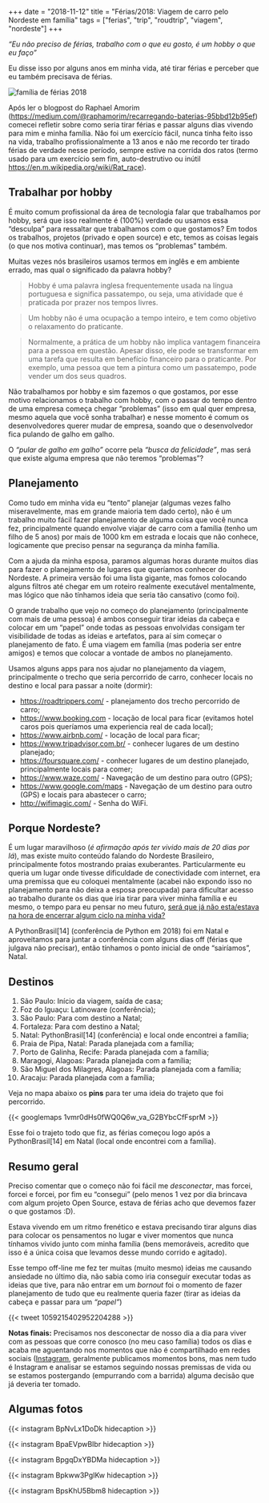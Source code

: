 +++
date = "2018-11-12"
title = "Férias/2018: Viagem de carro pelo Nordeste em família"
tags = ["ferias", "trip", "roudtrip", "viagem", "nordeste"]
+++


*“Eu não preciso de férias, trabalho com o que eu gosto, é um hobby o que eu faço”*

Eu disse isso por alguns anos em minha vida, até tirar férias e perceber que eu também precisava de férias.

![família de férias 2018](/trip-familia-2018.png#center)

Após ler o blogpost do Raphael Amorim (https://medium.com/@raphamorim/recarregando-baterias-95bbd12b95ef) comecei refletir sobre como seria tirar férias e passar alguns dias vivendo para mim e minha família. Não foi um exercício fácil, nunca tinha feito isso na vida, trabalho profissionalmente a 13 anos e não me recordo ter tirado férias de verdade nesse período, sempre estive na corrida dos ratos (termo usado para um exercício sem fim, auto-destrutivo ou inútil https://en.m.wikipedia.org/wiki/Rat_race).


## Trabalhar por hobby

É muito comum profissional da área de tecnologia falar que trabalhamos por hobby, será que isso realmente é (100%) verdade ou usamos essa “desculpa” para ressaltar que trabalhamos com o que gostamos? Em todos os trabalhos, projetos (privado e open source) e etc, temos as coisas legais (o que nos motiva continuar), mas temos os “problemas” também.

Muitas vezes nós brasileiros usamos termos em inglês e em ambiente errado, mas qual o significado da palavra hobby?

> Hobby é uma palavra inglesa frequentemente usada na língua portuguesa e significa passatempo, ou seja, uma atividade que é praticada por prazer nos tempos livres.

> Um hobby não é uma ocupação a tempo inteiro, e tem como objetivo o relaxamento do praticante.

> Normalmente, a prática de um hobby não implica vantagem financeira para a pessoa em questão. Apesar disso, ele pode se transformar em uma tarefa que resulta em benefício financeiro para o praticante. Por exemplo, uma pessoa que tem a pintura como um passatempo, pode vender um dos seus quadros.

Não trabalhamos por hobby e sim fazemos o que gostamos, por esse motivo relacionamos o trabalho com hobby, com o passar do tempo dentro de uma empresa começa chegar “problemas” (isso em qual quer empresa, mesmo aquela que você sonha trabalhar) e nesse momento é comum os desenvolvedores querer mudar de empresa, soando que o desenvolvedor fica pulando de galho em galho.

O *“pular de galho em galho”* ocorre pela *“busca da felicidade”*, mas será que existe alguma empresa que não teremos “problemas”?


## Planejamento

Como tudo em minha vida eu “tento” planejar (algumas vezes falho miseravelmente, mas em grande maioria tem dado certo), não é um trabalho muito fácil fazer planejamento de alguma coisa que você nunca fez, principalmente quando envolve viajar de carro com a família (tenho um filho de 5 anos) por mais de 1000 km em estrada e locais que não conhece, logicamente que preciso pensar na segurança da minha família.

Com a ajuda da minha esposa, paramos algumas horas durante muitos dias para fazer o planejamento de lugares que queríamos conhecer do Nordeste. A primeira versão foi uma lista gigante, mas fomos colocando alguns filtros até chegar em um roteiro realmente executável mentalmente, mas lógico que não tínhamos ideia que seria tão cansativo (como foi).

O grande trabalho que vejo no começo do planejamento (principalmente com mais de uma pessoa) é ambos conseguir tirar ideias da cabeça e colocar em um “papel” onde todas as pessoas envolvidas consigam ter visibilidade de todas as ideias e artefatos, para aí sim começar o planejamento de fato. É uma viagem em família (mas poderia ser entre amigos) e temos que colocar a vontade de ambos no planejamento.

Usamos alguns apps para nos ajudar no planejamento da viagem, principalmente o trecho que seria percorrido de carro, conhecer locais no destino e local para passar a noite (dormir):

* https://roadtrippers.com/ - planejamento dos trecho percorrido de carro;
* https://www.booking.com - locação de local para ficar (evitamos hotel caros pois queríamos uma experiencia real de cada local);
* https://www.airbnb.com/ - locação de local para ficar;
* https://www.tripadvisor.com.br/ - conhecer lugares de um destino planejado;
* https://foursquare.com/ - conhecer lugares de um destino planejado, principalmente locais para comer;
* https://www.waze.com/ - Navegação de um destino para outro (GPS);
* https://www.google.com/maps - Navegação de um destino para outro (GPS) e locais para abastecer o carro;
* http://wifimagic.com/ - Senha do WiFi.


## Porque Nordeste?

É um lugar maravilhoso (*é afirmação após ter vivido mais de 20 dias por lá*), mas existe muito conteúdo falando do Nordeste Brasileiro, principalmente fotos mostrando praias exuberantes. Particularmente eu queria um lugar onde tivesse dificuldade de conectividade com internet, era uma premissa que eu coloquei mentalmente (acabei não expondo isso no planejamento para não deixa a esposa preocupada) para dificultar acesso ao trabalho durante os dias que iria tirar para viver minha família e eu mesmo, o tempo para eu pensar no meu futuro, [será que já não esta/estava na hora de encerrar algum ciclo na minha vida?]([https://avelino.run/encerrando-ciclos-viva-no-presente-n%C3%A3o-se-paralise-pelo-passado/)

A PythonBrasil[14] (conferência de Python em 2018) foi em Natal e aproveitamos para juntar a conferência com alguns dias off (férias que julgava não precisar), então tínhamos o ponto inicial de onde “sairíamos”, Natal.


## Destinos

1. São Paulo: Início da viagem, saída de casa;
2. Foz do Iguaçu: Latinoware (conferência);
3. São Paulo: Para com destino a Natal;
4. Fortaleza: Para com destino a Natal;
5. Natal: PythonBrasil[14] (conferência) e local onde encontrei a família;
6. Praia de Pipa, Natal: Parada planejada com a família;
7. Porto de Galinha, Recife: Parada planejada com a família;
8. Maragogi, Alagoas: Parada planejada com a família;
9. São Miguel dos Milagres, Alagoas: Parada planejada com a família;
10. Aracaju: Parada planejada com a família;

Veja no mapa abaixo os **pins** para ter uma ideia do trajeto que foi percorrido.

{{< googlemaps 1vmr0dHs0fWQ0Q6w_va_G2BYbcCfFsprM >}}

Esse foi o trajeto todo que fiz, as férias começou logo após a PythonBrasil[14] em Natal (local onde encontrei com a família).


## Resumo geral

Preciso comentar que o começo não foi fácil me *desconectar*, mas forcei, forcei e forcei, por fim eu “consegui” (pelo menos 1 vez por dia brincava com algum projeto Open Source, estava de férias acho que devemos fazer o que gostamos :D).

Estava vivendo em um ritmo frenético e estava precisando tirar alguns dias para colocar os pensamentos no lugar e viver momentos que nunca tínhamos vivido junto com minha família (bens memoráveis, acredito que isso é a única coisa que levamos desse mundo corrido e agitado).

Esse tempo off-line me fez ter muitas (muito mesmo) ideias me causando ansiedade no último dia, não sabia como iria conseguir executar todas as ideias que tive, para não entrar em um *bornout* foi o momento de fazer planejamento de tudo que eu realmente queria fazer (tirar as ideias da cabeça e passar para um *“papel”*)

{{< tweet 1059215402952204288 >}}

**Notas finais:** Precisamos nos desconectar de nosso dia a dia para viver com as pessoas que corre conosco (no meu caso família) todos os dias e acaba me aguentando nos momentos que não é compartilhado em redes sociais ([Instagram](https://instagram.com/avelinorun), geralmente publicamos momentos bons, mas nem tudo é Instagram e analisar se estamos seguindo nossas premissas de vida ou se estamos postergando (empurrando com a barrida) alguma decisão que já deveria ter tomado.


## Algumas fotos

{{< instagram BpNvLx1DoDk hidecaption >}}

{{< instagram BpaEVpwBIbr hidecaption >}}

{{< instagram BpgqDxYBDMa hidecaption >}}

{{< instagram Bpkww3PgIKw hidecaption >}}

{{< instagram BpsKhU5Bbm8 hidecaption >}}
